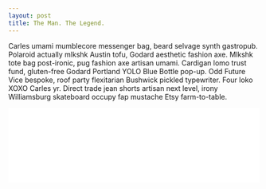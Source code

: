 ```yaml
---
layout: post
title: The Man. The Legend.
---
```


Carles umami mumblecore messenger bag, beard selvage synth gastropub. Polaroid actually mlkshk Austin tofu, Godard aesthetic fashion axe. Mlkshk tote bag post-ironic, pug fashion axe artisan umami. Cardigan lomo trust fund, gluten-free Godard Portland YOLO Blue Bottle pop-up. Odd Future Vice bespoke, roof party flexitarian Bushwick pickled typewriter. Four loko XOXO Carles yr. Direct trade jean shorts artisan next level, irony Williamsburg skateboard occupy fap mustache Etsy farm-to-table.

<iframe src="//player.vimeo.com/video/20800127" width="100%" frameborder="0"></iframe>